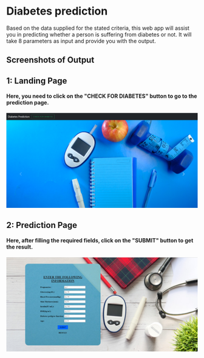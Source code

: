 
# Diabetes prediction

Based on the data supplied for the stated criteria,
this web app will assist you in predicting whether a person is suffering from diabetes or not.
It will take 8 parameters as input and provide you with the output.




## Screenshots of Output

## 1: Landing Page
#### Here, you need to click on the "CHECK FOR DIABETES" button to go to the prediction page.
![Landing Page](https://github.com/ShyamSunderS/Diabetes-Prediction/blob/master/screenshot/img1.png?raw=true)

## 2: Prediction Page
#### Here, after filling the required fields, click on the "SUBMIT" button to get the result.
![Prediction Page](https://github.com/ShyamSunderS/Diabetes-Prediction/blob/master/screenshot/img2.png?raw=true)
